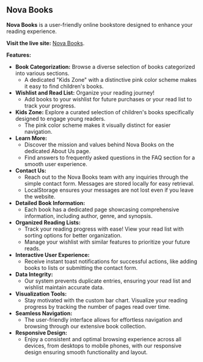 ## Nova Books

**Nova Books** is a user-friendly online bookstore designed to enhance your reading experience.

**Visit the live site:** [Nova Books](**https://b9-a8-mahmud.netlify.app/**).

**Features:**

* **Book Categorization:** Browse a diverse selection of books categorized into various sections. 
  * A dedicated "Kids Zone" with a distinctive pink color scheme makes it easy to find children's books.
* **Wishlist and Read List:** Organize your reading journey!
  * Add books to your wishlist for future purchases or your read list to track your progress.
* **Kids Zone:** Explore a curated selection of children's books specifically designed to engage young readers. 
  * The pink color scheme makes it visually distinct for easier navigation.
* **Learn More:**
  * Discover the mission and values behind Nova Books on the dedicated About Us page.
  * Find answers to frequently asked questions in the FAQ section for a smooth user experience.
* **Contact Us:** 
  * Reach out to the Nova Books team with any inquiries through the simple contact form. Messages are stored locally for easy retrieval.
  * LocalStorage ensures your messages are not lost even if you leave the website.
* **Detailed Book Information:**
  * Each book has a dedicated page showcasing comprehensive information, including author, genre, and synopsis.
* **Organized Reading Lists:**
  * Track your reading progress with ease! View your read list with sorting options for better organization.
  * Manage your wishlist with similar features to prioritize your future reads.
* **Interactive User Experience:**
  * Receive instant toast notifications for successful actions, like adding books to lists or submitting the contact form.
* **Data Integrity:**
  * Our system prevents duplicate entries, ensuring your read list and wishlist maintain accurate data.
* **Visualization Tools:**
  * Stay motivated with the custom bar chart. Visualize your reading progress by tracking the number of pages read over time.
* **Seamless Navigation:**
  * The user-friendly interface allows for effortless navigation and browsing through our extensive book collection.
* **Responsive Design:**
  * Enjoy a consistent and optimal browsing experience across all devices, from desktops to mobile phones, with our responsive design ensuring smooth functionality and layout.
